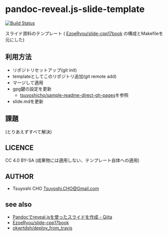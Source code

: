 # pandoc-reveal.js-slide-template
[![Build Status](https://travis-ci.org/tsuyoshicho/pandoc-revealjs-slide-template.svg?branch=master)](https://travis-ci.org/tsuyoshicho/pandoc-revealjs-slide-template)

スライド資料のテンプレート ( [EzoeRyou/slide-cpp17book](https://github.com/EzoeRyou/slide-cpp17book) の構成とMakefileを元にした)

## 利用方法
- リポジトリセットアップ(git init)
- templateとしてこのリポジトリ追加(git remote add)
- マージして適用
- gpg鍵の設定を更新
  - [tsuyoshicho/sample-readme-direct-gh-pages](https://github.com/tsuyoshicho/sample-readme-direct-gh-pages)を参照
- slide.mdを更新

## 課題
(とりあえずすべて解決)

## LICENCE
CC 4.0 BY-SA (成果物には適用しない、テンプレート自体への適用)

## AUTHOR
- Tsuyoshi CHO <Tsuyoshi.CHO@Gmail.com>

## see also
- [Pandocでreveal\.jsを使ったスライドを作成 \- Qiita](https://qiita.com/sukakako/items/a78478f94e934c47b993)
- [EzoeRyou/slide-cpp17book](https://github.com/EzoeRyou/slide-cpp17book)
- [okwrtdsh/deploy_from_travis](https://github.com/okwrtdsh/deploy_from_travis)

